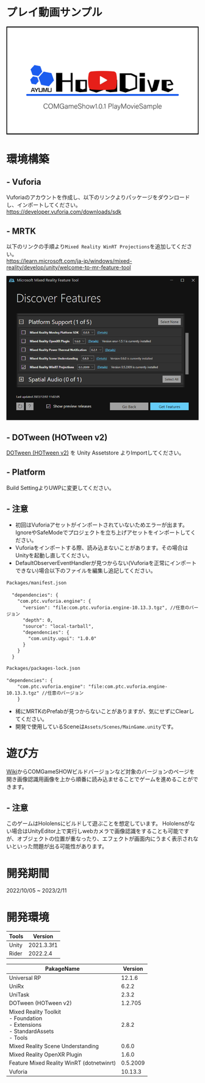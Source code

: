 # プレイ動画サンプル
[![動画リンクはこちら](https://github.com/to3oi/HoloDive-Hololens-Repository-Public/blob/main/Image/Wiki/COMGameSHOW/COMGameShow1.0.1%20PlayMovieSampleThumbnail.png?raw=false)](https://youtu.be/smT1GH2vxLM)

# 環境構築 
## - Vuforia
Vuforiaのアカウントを作成し、以下のリンクよりパッケージをダウンロードし、インポートしてください。<br>
https://developer.vuforia.com/downloads/sdk

## - MRTK
以下のリンクの手順より`Mixed Reality WinRT Projections`を追加してください。<br>
https://learn.microsoft.com/ja-jp/windows/mixed-reality/develop/unity/welcome-to-mr-feature-tool

![Feature Mixed Reality WinRT](/Image/FeatureMixedRealityWinRTImage.png)

## - DOTween (HOTween v2)
[DOTween (HOTween v2)](https://assetstore.unity.com/packages/tools/animation/dotween-hotween-v2-27676?aid=1100lNUQ&pubref=unity-install-dotween&utm_campaign=unity_affiliate&utm_medium=affiliate&utm_source=partnerize-linkmaker
) を Unity Assetstore よりImportしてください。

## - Platform
Build SettingよりUWPに変更してください。

## - 注意
- 初回はVuforiaアセットがインポートされていないためエラーが出ます。IgnoreやSafeModeでプロジェクトを立ち上げアセットをインポートしてください。
- Vuforiaをインポートする際、読み込まないことがあります。その場合はUnityを起動し直してください。
- DefaultObserverEventHandlerが見つからない(Vuforiaを正常にインポートできない)場合以下のファイルを編集し追記してください。

```
Packages/manifest.json

  "dependencies": {
    "com.ptc.vuforia.engine": {
      "version": "file:com.ptc.vuforia.engine-10.13.3.tgz", //任意のバージョン
      "depth": 0,
      "source": "local-tarball",
      "dependencies": {
        "com.unity.ugui": "1.0.0"
      }
    }
  }
```


```
Packages/packages-lock.json

"dependencies": {
    "com.ptc.vuforia.engine": "file:com.ptc.vuforia.engine-10.13.3.tgz" //任意のバージョン
    }
```

- 稀にMRTKのPrefabが見つからないことがありますが、気にせずにClearしてください。
- 開発で使用しているSceneは`Assets/Scenes/MainGame.unity`です。

# 遊び方
[Wiki](https://github.com/to3oi/HoloDive-Hololens-Repository-Public/wiki)からCOMGameSHOWビルドバージョンなど対象のバージョンのページを開き画像認識用画像を上から順番に読み込ませることでゲームを進めることができます。
## - 注意
このゲームはHololensにビルドして遊ぶことを想定しています。
Hololensがない場合はUnityEditor上で実行しwebカメラで画像認識をすることも可能ですが、オブジェクトの位置が重なったり、エフェクトが画面内にうまく表示されないといった問題が出る可能性があります。
# 開発期間
2022/10/05 ~ 2023/2/11
# 開発環境
|  Tools  |  Version  |
| ---- | ---- |
|  Unity  |  2021.3.3f1  |
|  Rider  |  2022.2.4  |

|  PakageName  |  Version  |
| ---- | ---- |
|  Universal RP  |  12.1.6   |
|  UniRx  |  6.2.2  |
|  UniTask  |  2.3.2  |
|  DOTween (HOTween v2)  |  1.2.705  |
|  Mixed Reality Toolkit<br>- Foundation<br>- Extensions<br>- StandardAssets<br>- Tools  |  2.8.2  |
|  Mixed Reality Scene Understanding  | 0.6.0 |
|  Mixed Reality OpenXR Plugin  |  1.6.0  |
|  Feature Mixed Reality WinRT (dotnetwinrt)  | 0.5.2009 |
|  Vuforia  |  10.13.3  |
